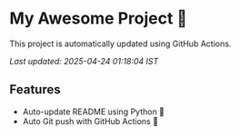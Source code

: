 # My Awesome Project 🚀

This project is automatically updated using GitHub Actions.

_Last updated: 2025-04-24 01:18:04 IST_

## Features
- Auto-update README using Python 🐍
- Auto Git push with GitHub Actions 🤖
